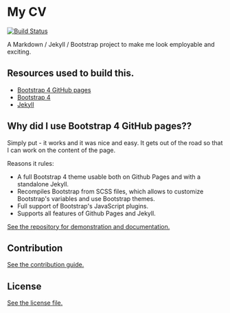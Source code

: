 
# My CV

[![Build Status](https://travis-ci.org/nicolas-van/bootstrap-4-github-pages.svg?branch=master)](https://travis-ci.org/nicolas-van/bootstrap-4-github-pages)

A Markdown / Jekyll / Bootstrap project to make me look employable and exciting.

## Resources used to build this.

* [Bootstrap 4 GitHub pages](https://nicolas-van.github.io/bootstrap-4-github-pages/)
* [Bootstrap 4](https://getbootstrap.com/)
* [Jekyll](https://jekyllrb.com/)

## Why did I use Bootstrap 4 GitHub pages??

Simply put - it works and it was nice and easy. It gets out of the road so that I can work on the content of the page.

Reasons it rules:

* A full Bootstrap 4 theme usable both on Github Pages and with a standalone Jekyll.
* Recompiles Bootstrap from SCSS files, which allows to customize Bootstrap's variables and use Bootstrap themes.
* Full support of Bootstrap's JavaScript plugins.
* Supports all features of Github Pages and Jekyll.

[See the repository for demonstration and documentation.](https://nicolas-van.github.io/bootstrap-4-github-pages/)

## Contribution

[See the contribution guide.](./CONTRIBUTING.md)

## License

[See the license file.](./LICENSE.md)

